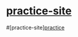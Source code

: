 # [practice-site](https://akostrick.github.io/practice-site/)
#[practice-site]<a href="https://akostrick.github.io/practice-site/" target="_blank">practice</a>

